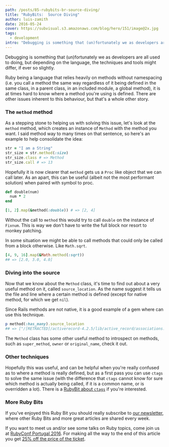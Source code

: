 ```yaml
---
path: /posts/85-rubybits-br-source-diving/
title: "RubyBits:  Source Diving"
author: luis-zamith
date: 2016-05-24
cover: https://subvisual.s3.amazonaws.com/blog/hero/151/image@2x.jpg
tags:
  - development
intro: "Debugging is something that (un)fortunately we as developers are all used to"
---
```


Debugging is something that (un)fortunately we as developers are all used to
doing, but depending on the language, the techniques and tools might differ, if
ever so slightly.

Ruby being a language that relies heavily on methods without namespacing (i.e.
you call a method the same way regardless of it being defined in the same class,
in a parent class, in an included module, a global method), it is at times hard
to know where a method you're using is defined. There are other issues inherent
to this behaviour, but that's a whole other story.

### The `method` method

As a stepping stone to helping us with solving this issue, let's look at the
`method` method, which creates an instance of `Method` with the method you want.
I said method way to many times on that sentence, so here's an example to help
consolidate the idea:

```ruby
str = "I am a String"
str_size = str.method(:size)
str_size.class # => Method
str_size.call # => 13
```

Hopefully it is now clearer that `method` gets us a `Proc` like object that we
can call later. As an apart, this can be useful (albeit not the most performant
solution) when paired with symbol to proc.

```ruby
def double(num)
  num * 2
end

[1, 2].map(&method(:double)) # => [2, 4]
```

Without the call to `method` this would try to call `double` on the
instance of `Fixnum`. This is way we don't have to write the full block nor
resort to monkey patching.

In some situation we might be able to call methods that could only be called
from a block otherwise. Like `Math.sqrt`.

```ruby
[4, 9, 16].map(&Math.method(:sqrt)) 
## => [2.0, 3.0, 4.0]
```

### Diving into the source

Now that we know about the `Method` class, it's time to find out about a very
useful method on it, called `source_location`. As the name suggest it tells us
the file and line where a certain method is defined (except for native method,
for which we get `nil`).

Since Rails methods are not native, it is a good example of a gem where can use
this technique.

```ruby
p method(:has_many).source_location
## => ["/[RETRACTED]/activerecord-4.2.5/lib/active_record/associations.rb", 1258]
```

The `Method` class has some other useful method to introspect on methods, such
as `super_method`, `owner` or `original_name`, check it out.

### Other techniques

Hopefully this was useful, and can be helpful when you're really confused as to
where a method is really defined, but as a first pass you can use `ctags` to
solve the same issue (with the difference that `ctags` cannot know for sure
which method is actually being called, if it is a common name, or is overridden
a lot). There is a [RubyBit about `ctags`](https://subvisual.co/blog/posts/75-ruby-bits-bundle-open)
if you're interested.

### More Ruby Bits

If you've enjoyed this Ruby Bit you should really subscribe to [our
newsletter](https://subvisual.co/newsletter/), where other Ruby Bits and more
great articles are shared every week.

If you want to meet us and/or see some talks on Ruby topics, come join us at
[RubyConf Portugal 2016](http://rubyconf.pt/). For making all the way to the end
of this article you get [25% off the price of the
ticket](https://ti.to/subvisual/rubyconfpt-2016/discount/good-reader-method).
